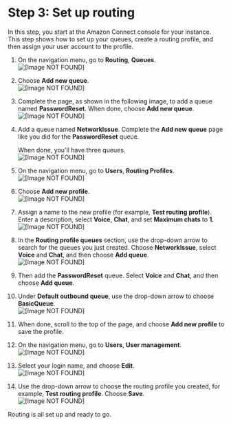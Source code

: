 # Step 3: Set up routing<a name="tutorial1-set-up-routing"></a>

In this step, you start at the Amazon Connect console for your instance\. This step shows how to set up your queues, create a routing profile, and then assign your user account to the profile\. 

1. On the navigation menu, go to **Routing**, **Queues**\.   
![\[Image NOT FOUND\]](http://docs.aws.amazon.com/connect/latest/adminguide/images/tutorial1-routing-queues.png)

1. Choose **Add new queue**\.  
![\[Image NOT FOUND\]](http://docs.aws.amazon.com/connect/latest/adminguide/images/tutorial1-add-new-queue-button.png)

1. Complete the page, as shown in the following image, to add a queue named **PasswordReset**\. When done, choose **Add new queue**\.  
![\[Image NOT FOUND\]](http://docs.aws.amazon.com/connect/latest/adminguide/images/tutorial1-create-queue.png)

1. Add a queue named **NetworkIssue**\. Complete the **Add new queue** page like you did for the **PasswordReset** queue\.

   When done, you'll have three queues\.  
![\[Image NOT FOUND\]](http://docs.aws.amazon.com/connect/latest/adminguide/images/tutorial1-queues.png)

1. On the navigation menu, go to **Users**, **Routing Profiles**\.   
![\[Image NOT FOUND\]](http://docs.aws.amazon.com/connect/latest/adminguide/images/tutorial1-routing-profiles.png)

1. Choose **Add new profile**\.   
![\[Image NOT FOUND\]](http://docs.aws.amazon.com/connect/latest/adminguide/images/tutorial1-add-new-profile.png)

1. Assign a name to the new profile \(for example, **Test routing profile**\)\. Enter a description, select **Voice**, **Chat**, and set **Maximum chats** to **1\.**  
![\[Image NOT FOUND\]](http://docs.aws.amazon.com/connect/latest/adminguide/images/tutorial1-add-profiles1.png)

1. In the **Routing profile queues** section, use the drop\-down arrow to search for the queues you just created\. Choose **NetworkIssue**, select **Voice** and **Chat**, and then choose **Add queue**\.  
![\[Image NOT FOUND\]](http://docs.aws.amazon.com/connect/latest/adminguide/images/tutorial1-add-queue-button.png)

1. Then add the **PasswordReset** queue\. Select **Voice** and **Chat**, and then choose **Add queue**\.

1. Under **Default outbound queue**, use the drop\-down arrow to choose **BasicQueue**\.  
![\[Image NOT FOUND\]](http://docs.aws.amazon.com/connect/latest/adminguide/images/tutorial1-outbound-queue.png)

1. When done, scroll to the top of the page, and choose **Add new profile** to save the profile\.

1. On the navigation menu, go to **Users**, **User management**\.   
![\[Image NOT FOUND\]](http://docs.aws.amazon.com/connect/latest/adminguide/images/tutorial1-user-management.png)

1. Select your login name, and choose **Edit**\.   
![\[Image NOT FOUND\]](http://docs.aws.amazon.com/connect/latest/adminguide/images/tutorial1-edit-user1.png)

1. Use the drop\-down arrow to choose the routing profile you created, for example, **Test routing profile**\. Choose **Save**\.  
![\[Image NOT FOUND\]](http://docs.aws.amazon.com/connect/latest/adminguide/images/tutorial1-edit-user2.png)

Routing is all set up and ready to go\. 